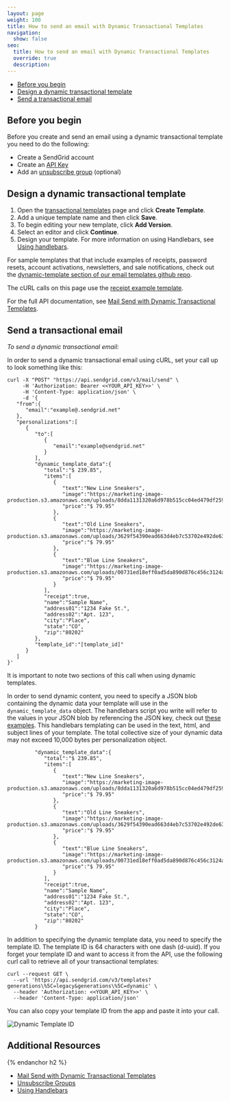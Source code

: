 ```yaml
---
layout: page
weight: 100
title: How to send an email with Dynamic Transactional Templates
navigation:
  show: false
seo:
  title: How to send an email with Dynamic Transactional Templates
  override: true
  description:
---
```


- [Before you begin](#-Before-you-begin)
- [Design a dynamic transactional template](#-Design-a-dynamic-template)
- [Send a transactional email](#-Send-a-transactional-email)

## 	Before you begin
 	
Before you create and send an email using a dynamic transactional template you need to do the following:

* Create a SendGrid account
* Create an [API Key]({{root_url}}/help-support/account-and-settings/api-keys.html)
* Add an [unsubscribe group]({{root_url}}/help-support/sending-email/group-unsubscribes.html) (optional)

## 	Design a dynamic transactional template
 	
1. Open the [transactional templates](https://sendgrid.com/dynamic_templates) page and click **Create Template**.
1. Add a unique template name and then click **Save**.
1. To begin editing your new template, click **Add Version**.
1. Select an editor and click **Continue**.
1. Design your template. For more information on using Handlebars, see [Using handlebars]({{root_url}}/help-support/sending-email/using-handlebars.html).

For sample templates that that include examples of receipts, password resets, account activations, newsletters, and sale notifications, check out the [dynamic-template section of our email templates github repo](https://github.com/sendgrid/email-templates/tree/master/dynamic-templates).

The cURL calls on this page use the [receipt example template](https://github.com/sendgrid/email-templates/tree/master/dynamic-templates/receipt).

<call-out>

For the full API documentation, see [Mail Send with Dynamic Transactional Templates](https://dynamic-templates.api-docs.io/3.0).

</call-out>

## 	Send a transactional email
 	
*To send a dynamic transactional email:*

In order to send a dynamic transactional email using cURL, set your call up to look something like this:

```
curl -X "POST" "https://api.sendgrid.com/v3/mail/send" \
     -H 'Authorization: Bearer <<YOUR_API_KEY>>' \
     -H 'Content-Type: application/json' \
     -d '{
   "from":{
      "email":"example@.sendgrid.net"
   },
   "personalizations":[
      {
         "to":[
            {
               "email":"example@sendgrid.net"
            }
         ],
         "dynamic_template_data":{
            "total":"$ 239.85",
            "items":[
               {
                  "text":"New Line Sneakers",
                  "image":"https://marketing-image-production.s3.amazonaws.com/uploads/8dda1131320a6d978b515cc04ed479df259a458d5d45d58b6b381cae0bf9588113e80ef912f69e8c4cc1ef1a0297e8eefdb7b270064cc046b79a44e21b811802.png",
                  "price":"$ 79.95"
               },
               {
                  "text":"Old Line Sneakers",
                  "image":"https://marketing-image-production.s3.amazonaws.com/uploads/3629f54390ead663d4eb7c53702e492de63299d7c5f7239efdc693b09b9b28c82c924225dcd8dcb65732d5ca7b7b753c5f17e056405bbd4596e4e63a96ae5018.png",
                  "price":"$ 79.95"
               },
               {
                  "text":"Blue Line Sneakers",
                  "image":"https://marketing-image-production.s3.amazonaws.com/uploads/00731ed18eff0ad5da890d876c456c3124a4e44cb48196533e9b95fb2b959b7194c2dc7637b788341d1ff4f88d1dc88e23f7e3704726d313c57f350911dd2bd0.png",
                  "price":"$ 79.95"
               }
            ],
            "receipt":true,
            "name":"Sample Name",
            "address01":"1234 Fake St.",
            "address02":"Apt. 123",
            "city":"Place",
            "state":"CO",
            "zip":"80202"
         },
         "template_id":"[template_id]"
      }
   ]
}'
```

It is important to note two sections of this call when using dynamic templates.

In order to send dynamic content, you need to specify a JSON blob containing the dynamic data your template will use in the `dynamic_template_data` object. The handlebars script you write will refer to the values in your JSON blob by referencing the JSON key, check out [these examples]({{root_url}}/help-support/sending-email/using-handlebars.html#-Handlebarjs-reference). This handlebars templating can be used in the text, html, and subject lines of your template. The total collective size of your dynamic data may not exceed 10,000 bytes per personalization object.

```
         "dynamic_template_data":{
            "total":"$ 239.85",
            "items":[
               {
                  "text":"New Line Sneakers",
                  "image":"https://marketing-image-production.s3.amazonaws.com/uploads/8dda1131320a6d978b515cc04ed479df259a458d5d45d58b6b381cae0bf9588113e80ef912f69e8c4cc1ef1a0297e8eefdb7b270064cc046b79a44e21b811802.png",
                  "price":"$ 79.95"
               },
               {
                  "text":"Old Line Sneakers",
                  "image":"https://marketing-image-production.s3.amazonaws.com/uploads/3629f54390ead663d4eb7c53702e492de63299d7c5f7239efdc693b09b9b28c82c924225dcd8dcb65732d5ca7b7b753c5f17e056405bbd4596e4e63a96ae5018.png",
                  "price":"$ 79.95"
               },
               {
                  "text":"Blue Line Sneakers",
                  "image":"https://marketing-image-production.s3.amazonaws.com/uploads/00731ed18eff0ad5da890d876c456c3124a4e44cb48196533e9b95fb2b959b7194c2dc7637b788341d1ff4f88d1dc88e23f7e3704726d313c57f350911dd2bd0.png",
                  "price":"$ 79.95"
               }
            ],
            "receipt":true,
            "name":"Sample Name",
            "address01":"1234 Fake St.",
            "address02":"Apt. 123",
            "city":"Place",
            "state":"CO",
            "zip":"80202"
         }
```

In addition to specifying the dynamic template data, you need to specify the template ID. The template ID is 64 characters with one dash (d-uuid). If you forget your template ID and want to access it from the API, use the following curl call to retrieve all of your transactional templates:

```
curl --request GET \
  --url 'https://api.sendgrid.com/v3/templates?generations\%5C=legacy&generations\%5C=dynamic' \
  --header 'Authorization: <<YOUR_API_KEY>>' \
  --header 'Content-Type: application/json'
```

You can also copy your template ID from the app and paste it into your call.

![]({{root_url}}/img/dynamic_template_id.png "Dynamic Template ID")

## 	Additional Resources
{% endanchor h2 %}	
- [Mail Send with Dynamic Transactional Templates](https://dynamic-templates.api-docs.io/3.0)
- [Unsubscribe Groups]({{root_url}}/help-support/sending-email/group-unsubscribes.html)
- [Using Handlebars]({{root_url}}/help-support/sending-email/using-handlebars.html)
